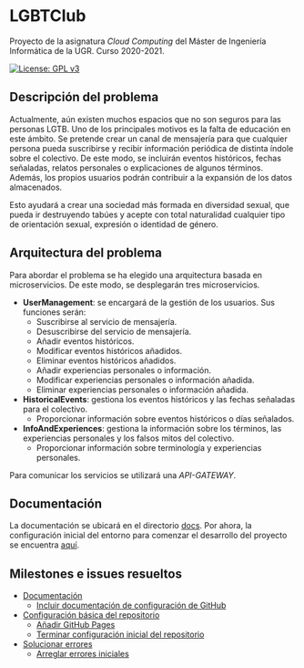 # LGBTClub

Proyecto de la asignatura *Cloud Computing* del Máster de Ingeniería Informática de la UGR. Curso 2020-2021.

[![License: GPL v3](https://img.shields.io/badge/License-GPLv3-blue.svg)](https://www.gnu.org/licenses/gpl-3.0)

## Descripción del problema

Actualmente, aún existen muchos espacios que no son seguros para las personas LGTB. Uno de los principales motivos es la falta de educación en este ámbito. Se pretende crear un canal de mensajería para que cualquier persona pueda suscribirse y recibir información periódica de distinta índole sobre el colectivo. De este modo, se incluirán eventos históricos, fechas señaladas, relatos personales o explicaciones de algunos términos. Además, los propios usuarios podrán contribuir a la expansión de los datos almacenados.

Esto ayudará a crear una sociedad más formada en diversidad sexual, que pueda ir destruyendo tabúes y acepte con total naturalidad cualquier tipo de orientación sexual, expresión o identidad de género.


## Arquitectura del problema

Para abordar el problema se ha elegido una arquitectura basada en microservicios. De este modo, se desplegarán tres microservicios.

- **UserManagement**: se encargará de la gestión de los usuarios. Sus funciones serán:
	- Suscribirse al servicio de mensajería.
	- Desuscribirse del servicio de mensajería.
	- Añadir eventos históricos.
	- Modificar eventos históricos añadidos.
	- Eliminar eventos históricos añadidos.
	- Añadir experiencias personales o información.
	- Modificar experiencias personales o información añadida.
	- Eliminar experiencias personales o información añadida.
- **HistoricalEvents**: gestiona los eventos históricos y las fechas señaladas para el colectivo.
	- Proporcionar información sobre eventos históricos o días señalados.
- **InfoAndExperiences**: gestiona la información sobre los términos, las experiencias personales y los falsos mitos del colectivo.
	- Proporcionar información sobre terminología y experiencias personales.
	
Para comunicar los servicios se utilizará una *API-GATEWAY*.


## Documentación

La documentación se ubicará en el directorio [docs](https://github.com/aure-nogueras/ProyectoCC/tree/main/docs). Por ahora, la configuración inicial del entorno para comenzar el desarrollo del proyecto se encuentra [aquí](https://github.com/aure-nogueras/ProyectoCC/blob/main/docs/configuracion_entorno.md).

## Milestones e issues resueltos

- [Documentación](https://github.com/aure-nogueras/LGBTClub/milestone/2)
   - [Incluir documentación de configuración de GitHub](https://github.com/aure-nogueras/LGBTClub/issues/2)
- [Configuración básica del repositorio](https://github.com/aure-nogueras/LGBTClub/milestone/1)
   - [Añadir GitHub Pages](https://github.com/aure-nogueras/LGBTClub/issues/3)
   - [Terminar configuración inicial del repositorio](https://github.com/aure-nogueras/LGBTClub/issues/1)
- [Solucionar errores](https://github.com/aure-nogueras/LGBTClub/milestone/4)
   - [Arreglar errores iniciales](https://github.com/aure-nogueras/LGBTClub/issues/4)
